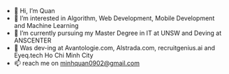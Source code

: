 - 👋 Hi, I’m Quan
- 👀 I’m interested in Algorithm, Web  Development, Mobile Development and Machine Learning
- 🌱 I’m currently pursuing my Master Degree in IT at UNSW and Deving at ANSCENTER
- 💞️ Was dev-ing at Avantologie.com, Alstrada.com, recruitgenius.ai and Eyeq.tech Ho Chi Minh City
- 📫 reach me on minhquan0902@gmail.com

<!---
minhquan0902/minhquan0902 is a ✨ special ✨ repository because its `README.md` (this file) appears on your GitHub profile.
You can click the Preview link to take a look at your changes.
--->
